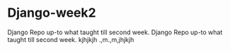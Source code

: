 # Django-week2
Django Repo up-to what taught till second week.
Django Repo up-to what taught till second week. kjhjkjh
.,m.,m,jhjkjh

